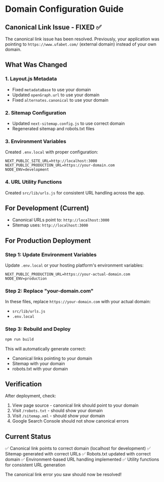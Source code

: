 # Domain Configuration Guide

## Canonical Link Issue - FIXED ✅

The canonical link issue has been resolved. Previously, your application was pointing to `https://www.ufabet.com/` (external domain) instead of your own domain.

## What Was Changed

### 1. Layout.js Metadata
- Fixed `metadataBase` to use your domain
- Updated `openGraph.url` to use your domain  
- Fixed `alternates.canonical` to use your domain

### 2. Sitemap Configuration
- Updated `next-sitemap.config.js` to use correct domain
- Regenerated sitemap and robots.txt files

### 3. Environment Variables
Created `.env.local` with proper configuration:
```env
NEXT_PUBLIC_SITE_URL=http://localhost:3000
NEXT_PUBLIC_PRODUCTION_URL=https://your-domain.com
NODE_ENV=development
```

### 4. URL Utility Functions
Created `src/lib/urls.js` for consistent URL handling across the app.

## For Development (Current)
- Canonical URLs point to: `http://localhost:3000`
- Sitemap uses: `http://localhost:3000`

## For Production Deployment

### Step 1: Update Environment Variables
Update `.env.local` or your hosting platform's environment variables:
```env
NEXT_PUBLIC_PRODUCTION_URL=https://your-actual-domain.com
NODE_ENV=production
```

### Step 2: Replace "your-domain.com" 
In these files, replace `https://your-domain.com` with your actual domain:
- `src/lib/urls.js`
- `.env.local`

### Step 3: Rebuild and Deploy
```bash
npm run build
```

This will automatically generate correct:
- Canonical links pointing to your domain
- Sitemap with your domain
- robots.txt with your domain

## Verification

After deployment, check:
1. View page source - canonical link should point to your domain
2. Visit `/robots.txt` - should show your domain
3. Visit `/sitemap.xml` - should show your domain
4. Google Search Console should not show canonical errors

## Current Status
✅ Canonical link points to correct domain (localhost for development)
✅ Sitemap generated with correct URLs
✅ Robots.txt updated with correct domain
✅ Environment-based URL handling implemented
✅ Utility functions for consistent URL generation

The canonical link error you saw should now be resolved!